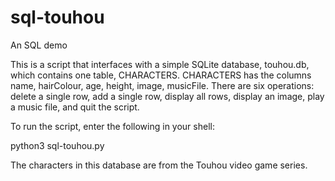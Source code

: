 # sql-touhou
An SQL demo

This is a script that interfaces with a simple SQLite database, touhou.db, which contains one table, CHARACTERS.
CHARACTERS has the columns name, hairColour, age, height, image, musicFile.
There are six operations: delete a single row, add a single row, display all rows, display an image, play a music file, and quit the script.

To run the script, enter the following in your shell:

python3 sql-touhou.py

The characters in this database are from the Touhou video game series.
